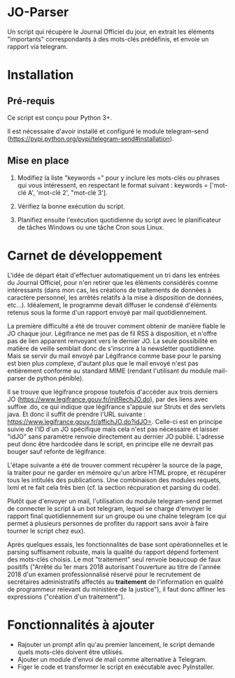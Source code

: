 # JO-Parser
Un script qui récupère le Journal Officiel du jour, en extrait les éléments "importants" correspondants à des mots-clés prédéfinis, et envoie un rapport via telegram.

# Installation

## Pré-requis

Ce script est conçu pour Python 3+.

Il est nécessaire d'avoir installé et configuré le module telegram-send (https://pypi.python.org/pypi/telegram-send#installation).

## Mise en place

1. Modifiez la liste "keywords =" pour y inclure les mots-clés ou phrases qui vous intéressent, en respectant le format suivant : keywords = ['mot-clé A', 'mot-clé 2', "mot-clé 3'].

2. Vérifiez la bonne exécution du script.

3. Planifiez ensuite l'exécution quotidienne du script avec le planificateur de tâches Windows ou une tâche Cron sous Linux.

# Carnet de développement

L'idée de départ était d'effectuer automatiquement un tri dans les entrées du Journal Officiel, pour n'en retirer que les éléments considérés comme intéressants (dans mon cas, les créations de traitements de données à caractère personnel, les arrêtés relatifs à la mise à disposition de données, etc...). Idéalement, le programme devait diffuser le condensé d'éléments retenus sous la forme d'un rapport envoyé par mail quotidiennement.

La première difficulté a été de trouver comment obtenir de manière fiable le JO chaque jour. Légifrance ne met pas de fil RSS à disposition, et n'offre pas de lien apparent renvoyant vers le dernier JO. La seule possibilité en matière de veille semblait donc de s'inscrire à la newsletter quotidienne. Mais se servir du mail envoyé par Légifrance comme base pour le parsing est bien plus complexe, d'autant plus que le mail envoyé n'est pas entièrement conforme au standard MIME (rendant l'utilisant du module mail-parser de python pénible).

Il se trouve que légifrance propose toutefois d'accéder aux trois derniers JO (https://www.legifrance.gouv.fr/initRechJO.do), par des liens avec suffixe .do, ce qui indique que légifrance s'appuie sur Struts et des servlets java. Et donc il suffit de prendre l'URL suivante : https://www.legifrance.gouv.fr/affichJO.do?idJO=. Celle-ci est en principe suivie de l'ID d'un JO spécifique mais cela n'est pas nécessaire et laisser "idJO" sans paramètre renvoie directement au dernier JO publié. L'adresse peut donc être hardcodée dans le script, en principe elle ne devrait pas bouger sauf refonte de légifrance.

L'étape suivante a été de trouver comment récupérer la source de la page, la traiter pour ne garder en mémoire qu'un arbre HTML propre, et récupérer tous les intitulés des publications. Une combinaison des modules requets, lxml et re fait cela très bien (cf. la section récpuration et parsing du code).

Plutôt que d'envoyer un mail, l'utilisation du module telegram-send permet de connecter le script à un bot telegram, lequel se charge d'envoyer le rapport final quotidiennement sur un groupe ou une chaîne telegram (ce qui permet à plusieurs personnes de profiter du rapport sans avoir à faire tourner le script chez eux).

Après quelques essais, les fonctionnalités de base sont opérationnelles et le parsing suffisament robuste, mais la qualité du rapport dépend fortement des mots-clés choisis. Le mot "traitement" seul renvoie beaucoup de faux positifs ("Arrêté du 1er mars 2018 autorisant l'ouverture au titre de l'année 2018 d'un examen professionnalisé réservé pour le recrutement de secrétaires administratifs affectés au **traitement** de l'information en qualité de programmeur relevant du ministère de la justice"), il faut donc affiner les expressions ("création d'un traitement").

# Fonctionnalités à ajouter

* Rajouter un prompt afin qu'au premier lancement, le script demande quels mots-clés doivent être utilisés.
* Ajouter un module d'envoi de mail comme alternative à Telegram.
* Figer le code et transformer le script en exécutable avec PyInstaller.